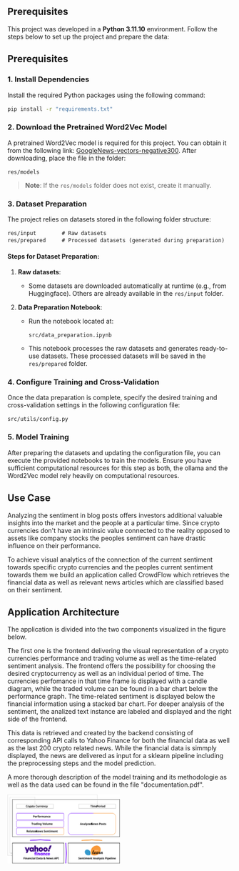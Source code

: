 ## Prerequisites
This project was developed in a **Python 3.11.10** environment. Follow the steps below to set up the project and prepare the data:

## Prerequisites
### 1. Install Dependencies

Install the required Python packages using the following command:
```bash
pip install -r "requirements.txt"
```

### 2. Download the Pretrained Word2Vec Model

A pretrained Word2Vec model is required for this project. You can obtain it from the following link: [GoogleNews-vectors-negative300](https://www.kaggle.com/datasets/adarshsng/googlenewsvectors/code). After downloading, place the file in the folder:
```
res/models
```
> **Note**: If the `res/models` folder does not exist, create it manually.

### 3. Dataset Preparation

The project relies on datasets stored in the following folder structure:
```
res/input        # Raw datasets
res/prepared     # Processed datasets (generated during preparation)
```

#### Steps for Dataset Preparation:
1. **Raw datasets**:
   - Some datasets are downloaded automatically at runtime (e.g., from Huggingface). Others are already available in the `res/input` folder.

2. **Data Preparation Notebook**:
   - Run the notebook located at:
     ```
     src/data_preparation.ipynb
     ```
   - This notebook processes the raw datasets and generates ready-to-use datasets. These processed datasets will be saved in the `res/prepared` folder.

### 4. Configure Training and Cross-Validation

Once the data preparation is complete, specify the desired training and cross-validation settings in the following configuration file:
```
src/utils/config.py
```

### 5. Model Training

After preparing the datasets and updating the configuration file, you can execute the provided notebooks to train the models. Ensure you have sufficient computational resources for this step as both, the ollama and the Word2Vec model rely heavily on computational resources.


## Use Case

Analyzing the sentiment in blog posts offers investors additional valuable insights into the market and the people at a particular time. Since crypto currencies don't have an intrinsic value connected to the reality opposed to assets like company stocks the peoples sentiment can have drastic influence on their performance.

To achieve visual analytics of the connection of the current sentiment towards specific crypto currencies and the peoples current sentiment towards them we build an application called CrowdFlow which retrieves the financial data as well as relevant news articles which are classified based on their sentiment.

## Application Architecture

The application is divided into the two components visualized in the figure below. 

The first one is the frontend delivering the visual representation of a crypto currencies performance and trading volume as well as the time-related sentiment analysis. The frontend offers the possibility for choosing the desired cryptocurrency as well as an individual period of time. The currencies perfomance in that time frame is displayed with a candle diagram, while the traded volume can be found in a bar chart below the performance graph. The time-related sentiment is displayed below the financial information using a stacked bar chart. For deeper analysis of the sentiment, the analized text instance are labeled and displayed and the right side of the frontend.

This data is retrieved and created by the backend consisting of corresponding API calls to Yahoo Finance for both the financial data as well as the last 200 crypto related news. While the financial data is simmply displayed, the news are delivered as input for a sklearn pipeline including the preprocessing steps and the model prediction.

A more thorough description of the model training and its methodologie as well as the data used can be found in the file "documentation.pdf".

<img src="https://raw.githubusercontent.com/NiklasSeitherDHBW/NLP-CrowdFlow/refs/heads/main/docs/NLP_Applikation.svg" alt="Application Architecture" width="50%">


